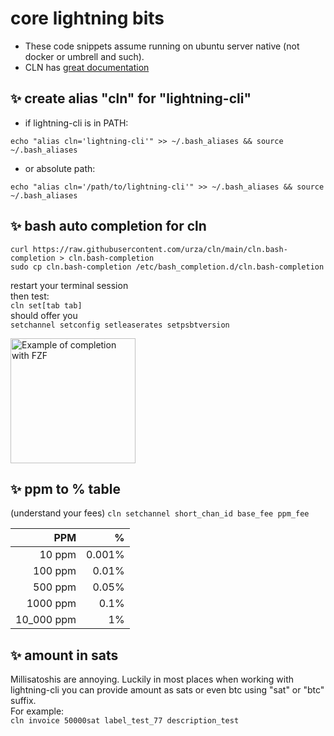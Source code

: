 # core lightning bits

* These code snippets assume running on ubuntu server native (not docker or umbrell and such).
* CLN has [great documentation](https://docs.corelightning.org/docs/home)

## ✨ create alias "cln" for "lightning-cli" 
* if lightning-cli is in PATH:
  
`echo "alias cln='lightning-cli'" >> ~/.bash_aliases && source ~/.bash_aliases`

* or absolute path:

`echo "alias cln='/path/to/lightning-cli'" >> ~/.bash_aliases && source ~/.bash_aliases`

## ✨ bash auto completion for cln
```
curl https://raw.githubusercontent.com/urza/cln/main/cln.bash-completion > cln.bash-completion
sudo cp cln.bash-completion /etc/bash_completion.d/cln.bash-completion
```
restart your terminal session<br>
then test: <br>
`cln set[tab tab]` <br>
should offer you <br>
`setchannel setconfig setleaserates setpsbtversion`

<img alt="Example of completion with FZF" src="https://github.com/urza/cln/assets/189804/b52c006e-e67b-4c72-9039-3615cd1cfd52" width=200/>

## ✨ ppm to % table
(understand your fees)
`cln setchannel short_chan_id base_fee ppm_fee`

| PPM  | % |
| ------: | ------: |
| 10 ppm  | 0.001%  |
| 100 ppm  | 0.01%  |
| 500 ppm  | 0.05%  |
| 1000 ppm  | 0.1%  |
| 10_000 ppm  | 1%  |

## ✨ amount in sats
Millisatoshis are annoying. Luckily in most places when working with lightning-cli you can provide amount as sats or even btc using "sat" or "btc" suffix. <br/> 
For example:<br/>
`cln invoice 50000sat label_test_77 description_test`


